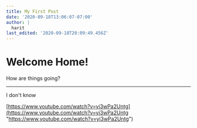 ```yaml
---
title: My First Post
date: '2020-09-18T13:06:07-07:00'
author: |
  harit
last_edited: '2020-09-18T20:09:49.456Z'
---
```

# Welcome Home!

How are things going?

***

I don't know

[https://www.youtube.com/watch?v=yi3wPa2Untg](https://www.youtube.com/watch?v=yi3wPa2Untg "https://www.youtube.com/watch?v=yi3wPa2Untg")